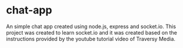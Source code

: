 # chat-app
An simple chat app created using node.js, express and socket.io. This project was created to learn socket.io and it was created based on the instructions provided by the youtube tutorial video of Traversy Media.
